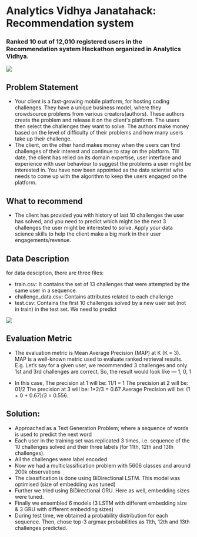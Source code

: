# Analytics Vidhya Janatahack: Recommendation system

### Ranked 10 out of 12,010 registered users in the Recommendation system Hackathon organized in Analytics Vidhya.



![](https://github.com/anuj-glitch/Recommendation-system-Hackathon-Ranked-10/blob/master/submission.PNG)


## Problem Statement
 - Your client is a fast-growing mobile platform, for hosting coding challenges. They have a unique business model, where they crowdsource problems from various creators(authors). These authors create the problem and release it on the client's platform. The users then select the challenges they want to solve. The authors make money based on the level of difficulty of their problems and how many users take up their challenge.
 - The client, on the other hand makes money when the users can find challenges of their interest and continue to stay on the platform. Till date, the client has relied on its domain expertise, user interface and experience with user behaviour to suggest the problems a user might be interested in. You have now been appointed as the data scientist who needs to come up with the algorithm to keep the users engaged on the platform.

## What to recommend
 - The client has provided you with history of last 10 challenges the user has solved, and you need to predict which might be the next 3 challenges the user might be interested to solve. Apply your data science skills to help the client make a big mark in their user engagements/revenue.

## Data Description
for data desciption, there are three files:

 - train.csv: It contains the set of 13 challenges that were attempted by the same user in a sequence.
 - challenge_data.csv: Contains attributes related to each challenge
 - test.csv: Contains the first 10 challenges solved by a new user set (not in train) in the test set. We need to predict
 
![](https://github.com/anuj-glitch/Recommendation-system-Hackathon-Ranked-10/blob/master/data_desc.PNG)

## Evaluation Metric
 - The evaluation metric is Mean Average Precision (MAP) at K (K = 3). MAP is a well-known metric used to evaluate ranked retrieval results. E.g. Let’s say for a given user, we recommended 3 challenges and only 1st and 3rd challenges are correct. So, the result would look like — 1, 0, 1

 - In this case, The precision at 1 will be: 11/1 = 1 The precision at 2 will be: 01/2 The precision at 3 will be: 1*2/3 = 0.67 Average Precision will be: (1 + 0 + 0.67)/3 = 0.556.

## Solution:
- Approached as a Text Generation Problem; where a sequence of words is used to predict the next word
- Each user in the training set was replicated 3 times, i.e. sequence of the 10 challenges solved and their three labels (for 11th, 12th and 13th challenges).
- All the challenges were label encoded
- Now we had a multiclassification problem with 5606 classes and around 200k observations
- The classification is done using BiDirectional LSTM. This model was optimised (size of embedding was tuned)
- Further we tried using BiDirectional GRU. Here as well, embedding sizes were tuned.
- Finally we ensembled 6 models (3 LSTM with different embedding size & 3 GRU with different embedding sizes)
- During test time, we obtained a probability distribution for each sequence. Then, chose top-3 argmax probabilities as 11th, 12th and 13th challenges predicted.

